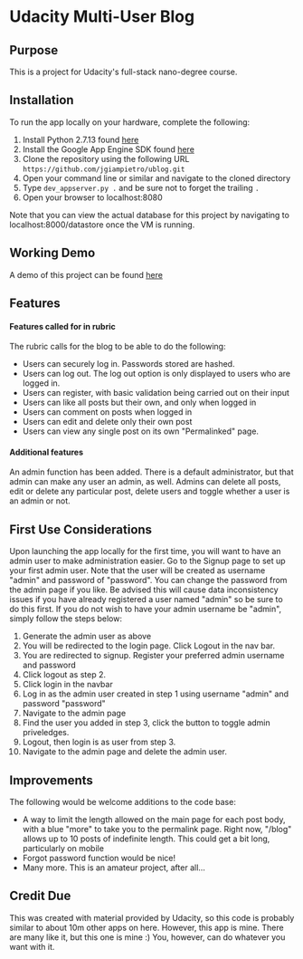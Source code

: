 # Udacity Multi-User Blog

## Purpose

This is a project for Udacity's full-stack nano-degree course. 

## Installation

To run the app locally on your hardware, complete the following:

1. Install Python 2.7.13 found [here](https://www.python.org/downloads)
2. Install the Google App Engine SDK found [here](https://cloud.google.com/appengine/docs/python/download)
3. Clone the repository using the following URL `https://github.com/jgiampietro/ublog.git`
4. Open your command line or similar and navigate to the cloned directory
5. Type ```dev_appserver.py .``` and be sure not to forget the trailing ```.```
6. Open your browser to localhost:8080

Note that you can view the actual database for this project by navigating to localhost:8000/datastore once the VM is running.

## Working Demo
A demo of this project can be found [here](https://forms-projects.appspot.com)

## Features
#### Features called for in rubric
The rubric calls for the blog to be able to do the following:
* Users can securely log in. Passwords stored are hashed.
* Users can log out. The log out option is only displayed to users who are logged in.
* Users can register, with basic validation being carried out on their input
* Users can like all posts but their own, and only when logged in
* Users can comment on posts when logged in
* Users can edit and delete only their own post
* Users can view any single post on its own "Permalinked" page.

#### Additional features
An admin function has been added. There is a default administrator, but that admin can make any user an admin, as well.
Admins can delete all posts, edit or delete any particular post, delete users and toggle whether a user is an admin or not.

## First Use Considerations
Upon launching the app locally for the first time, you will want to have an admin user to make administration easier. Go to the Signup page to set up your first admin user.
Note that the user will be created as username "admin" and password of "password". You can change the password from the admin page if you like. Be advised this will cause data inconsistency issues if you have already registered a user named "admin" so be sure to do this first. If you do not wish to have your admin username be "admin", simply follow the steps below:

1. Generate the admin user as above
2. You will be redirected to the login page. Click Logout in the nav bar.
3. You are redirected to signup. Register your preferred admin username and password
4. Click logout as step 2.
5. Click login in the navbar
6. Log in as the admin user created in step 1 using username "admin" and password "password"
7. Navigate to the admin page
8. Find the user you added in step 3, click the button to toggle admin priveledges.
9. Logout, then login is as user from step 3.
10. Navigate to the admin page and delete the admin user.

## Improvements
The following would be welcome additions to the code base:
* A way to limit the length allowed on the main page for each post body, with a blue "more" to take you to the permalink page. Right now, "/blog" allows up to 10 posts of indefinite length. This could get a bit long, particularly on mobile
* Forgot password function would be nice!
* Many more. This is an amateur project, after all...

## Credit Due
This was created with material provided by Udacity, so this code is probably similar to about 10m other apps on here. However, this app is mine. There are many like it, but this one is mine :) You, however, can do whatever you want with it.